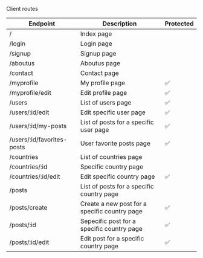 Client routes

| Endpoint                                          | Description                                    | Protected |
|---------------------------------------------------|------------------------------------------------|-----------|
| /                                                 | Index page                                     |           |
| /login                                            | Login page                                     |           |
| /signup                                           | Signup page                                    |           |
| /aboutus                                          | Aboutus page                                   |           |
| /contact                                          | Contact page                                   |           |
| /myprofile                                        | My profile page                                |     ✅    |
| /myprofile/edit                                   | Edit profile page                              |     ✅    |
| /users                                            | List of users page                             |     ✅    |
| /users/:id/edit                                   | Edit specific user page                        |     ✅    |
| /users/:id/my-posts                               | List of posts for a specific user page         |     ✅    |
| /users/:id/favorites-posts                        | User favorite posts page                       |     ✅    |
| /countries                                        | List of countries page                         |           |
| /countries/:id                                    | Specific country page                          |           |
| /countries/:id/edit                               | Edit specific country page                     |     ✅    |
| /posts                                            | List of posts for a specific country page      |          |
| /posts/create                                     | Create a new post for a specific country page  |     ✅    |
| /posts/:id                                        | Sepecific post for a specific country page     |     ✅    |
| /posts/:id/edit                                   | Edit post for a specific country page          |     ✅    |
